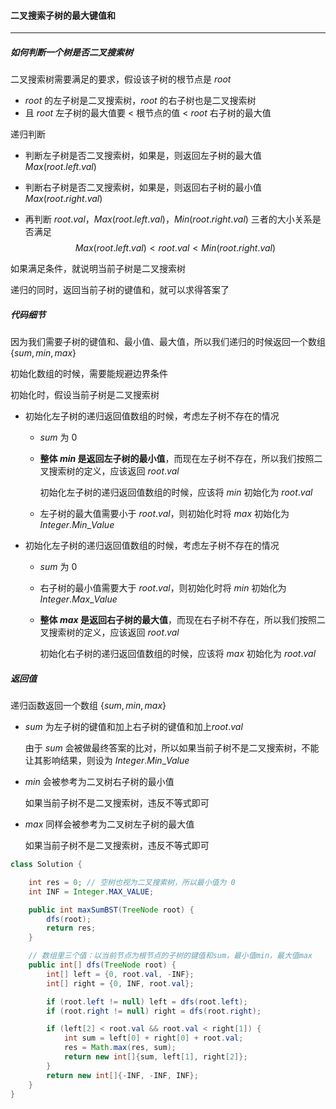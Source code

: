 #### <a hef="https://leetcode.cn/problems/maximum-sum-bst-in-binary-tree/">二叉搜索子树的最大键值和</a>

-----------------

##### 如何判断一个树是否二叉搜索树

二叉搜索树需要满足的要求，假设该子树的根节点是 $root$

- $root$ 的左子树是二叉搜索树，$root$ 的右子树也是二叉搜索树
- 且 $root$ 左子树的最大值要 $<$ 根节点的值 $<$ $root$ 右子树的最大值

递归判断

- 判断左子树是否二叉搜索树，如果是，则返回左子树的最大值 $Max(root.left.val)$

- 判断右子树是否二叉搜索树，如果是，则返回右子树的最小值 $Max(root.right.val)$

- 再判断 $root.val$，$Max(root.left.val)$，$Min(root.right.val)$ 三者的大小关系是否满足
  $$
  Max(root.left.val) < root.val < Min(root.right.val)
  $$

如果满足条件，就说明当前子树是二叉搜索树

递归的同时，返回当前子树的键值和，就可以求得答案了

##### 代码细节

因为我们需要子树的键值和、最小值、最大值，所以我们递归的时候返回一个数组 $\{sum, min, max\}$

初始化数组的时候，需要能规避边界条件

初始化时，假设当前子树是二叉搜索树

- 初始化左子树的递归返回值数组的时候，考虑左子树不存在的情况

  - $sum$ 为 $0$

  - **整体 $min$ 是返回左子树的最小值**，而现在左子树不存在，所以我们按照二叉搜索树的定义，应该返回 $root.val$

    初始化左子树的递归返回值数组的时候，应该将 $min$ 初始化为 $root.val$

  - 左子树的最大值需要小于 $root.val$，则初始化时将 $max$ 初始化为 $Integer.Min\_Value$

- 初始化左子树的递归返回值数组的时候，考虑左子树不存在的情况

  - $sum$ 为 $0$

  - 右子树的最小值需要大于 $root.val$，则初始化时将 $min$ 初始化为 $Integer.Max\_Value$

  - **整体 $max$ 是返回右子树的最大值**，而现在右子树不存在，所以我们按照二叉搜索树的定义，应该返回 $root.val$

    初始化右子树的递归返回值数组的时候，应该将 $max$ 初始化为 $root.val$

##### 返回值

递归函数返回一个数组 $\{sum, min, max\}$

- $sum$ 为左子树的键值和加上右子树的键值和加上$root.val$

  由于 $sum$ 会被做最终答案的比对，所以如果当前子树不是二叉搜索树，不能让其影响结果，则​设为 $Integer.Min\_Value$

- $min$ 会被参考为二叉树右子树的最小值

  如果当前子树不是二叉搜索树，违反不等式即可

- $max$ 同样会被参考为二叉树左子树的最大值

  如果当前子树不是二叉搜索树，违反不等式即可

```java
class Solution {

    int res = 0; // 空树也视为二叉搜索树，所以最小值为 0
    int INF = Integer.MAX_VALUE;

    public int maxSumBST(TreeNode root) {
        dfs(root);
        return res;
    }

    // 数组里三个值：以当前节点为根节点的子树的键值和sum，最小值min，最大值max
    public int[] dfs(TreeNode root) {
        int[] left = {0, root.val, -INF};
        int[] right = {0, INF, root.val};

        if (root.left != null) left = dfs(root.left);
        if (root.right != null) right = dfs(root.right);

        if (left[2] < root.val && root.val < right[1]) {
            int sum = left[0] + right[0] + root.val;
            res = Math.max(res, sum);
            return new int[]{sum, left[1], right[2]};
        }
        return new int[]{-INF, -INF, INF};
    }
}
```


